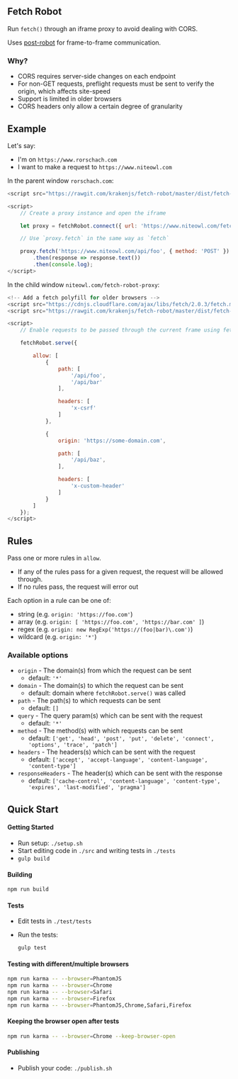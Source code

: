 Fetch Robot
-----------

Run `fetch()` through an iframe proxy to avoid dealing with CORS.

Uses [post-robot](https://github.com/krakenjs/post-robot) for frame-to-frame communication.

### Why?

- CORS requires server-side changes on each endpoint
- For non-GET requests, preflight requests must be sent to verify the origin, which affects site-speed
- Support is limited in older browsers
- CORS headers only allow a certain degree of granularity

Example
-------

Let's say:

- I'm on `https://www.rorschach.com`
- I want to make a request to `https://www.niteowl.com`

In the parent window `rorschach.com`:

```javascript
<script src="https://rawgit.com/krakenjs/fetch-robot/master/dist/fetch-robot.min.js"></script>

<script>
    // Create a proxy instance and open the iframe

    let proxy = fetchRobot.connect({ url: 'https://www.niteowl.com/fetch-robot-proxy' });

    // Use `proxy.fetch` in the same way as `fetch`

    proxy.fetch('https://www.niteowl.com/api/foo', { method: 'POST' })
        .then(response => response.text())
        .then(console.log);
</script>
```

In the child window `niteowl.com/fetch-robot-proxy`:

```javascript
<!-- Add a fetch polyfill for older browsers -->
<script src="https://cdnjs.cloudflare.com/ajax/libs/fetch/2.0.3/fetch.min.js"></script>
<script src="https://rawgit.com/krakenjs/fetch-robot/master/dist/fetch-robot.min.js"></script>

<script>
    // Enable requests to be passed through the current frame using fetchRobot

    fetchRobot.serve({

        allow: [
            {
                path: [
                    '/api/foo',
                    '/api/bar'
                ],

                headers: [
                    'x-csrf'
                ]
            },

            {
                origin: 'https://some-domain.com',

                path: [
                    '/api/baz',
                ],

                headers: [
                    'x-custom-header'
                ]
            }
        ]
    });
</script>
```

Rules
-----

Pass one or more rules in `allow`.

- If any of the rules pass for a given request, the request will be allowed through.
- If no rules pass, the request will error out

Each option in a rule can be one of:

- string (e.g. `origin: 'https://foo.com'`)
- array (e.g. `origin: [ 'https://foo.com', 'https://bar.com' ]`)
- regex (e.g. `origin: new RegExp('https://(foo|bar)\.com')`)
- wildcard (e.g. `origin: '*'`)

### Available options

- `origin` - The domain(s) from which the request can be sent
  - default: `'*'`
- `domain` - The domain(s) to which the request can be sent
  - default: domain where `fetchRobot.serve()` was called
- `path` - The path(s) to which requests can be sent
  - default: `[]`
- `query` - The query param(s) which can be sent with the request
  - default: `'*'`
- `method` - The method(s) with which requests can be sent
  - default: `['get', 'head', 'post', 'put', 'delete', 'connect', 'options', 'trace', 'patch']`
- `headers` - The headers(s) which can be sent with the request
  - default: `['accept', 'accept-language', 'content-language', 'content-type']`
- `responseHeaders` - The header(s) which can be sent with the response
  - default: `['cache-control', 'content-language', 'content-type', 'expires', 'last-modified', 'pragma']`

Quick Start
-----------

#### Getting Started

- Run setup: `./setup.sh`
- Start editing code in `./src` and writing tests in `./tests`
- `gulp build`

#### Building

```bash
npm run build
```

#### Tests

- Edit tests in `./test/tests`
- Run the tests:

  ```bash
  gulp test
  ```

#### Testing with different/multiple browsers

```bash
npm run karma -- --browser=PhantomJS
npm run karma -- --browser=Chrome
npm run karma -- --browser=Safari
npm run karma -- --browser=Firefox
npm run karma -- --browser=PhantomJS,Chrome,Safari,Firefox
```

#### Keeping the browser open after tests

```bash
npm run karma -- --browser=Chrome --keep-browser-open
```

#### Publishing

- Publish your code: `./publish.sh`
